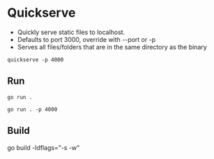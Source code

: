 # Quickserve

- Quickly serve static files to localhost.
- Defaults to port 3000, override with --port or -p
- Serves all files/folders that are in the same directory as the binary

```
quickserve -p 4000
```

## Run

```
go run .
```

```
go run . -p 4000
```

## Build

go build -ldflags="-s -w"